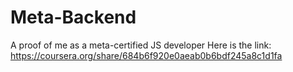 # Meta-Backend
A proof of me as a meta-certified JS developer
Here is the link:
https://coursera.org/share/684b6f920e0aeab0b6bdf245a8c1d1fa
